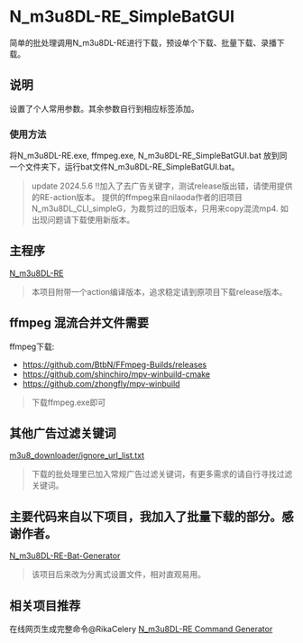 # N_m3u8DL-RE_SimpleBatGUI
简单的批处理调用N_m3u8DL-RE进行下载，预设单个下载、批量下载、录播下载。

## 说明
设置了个人常用参数。其余参数自行到相应标签添加。
### 使用方法
将N_m3u8DL-RE.exe, ffmpeg.exe, N_m3u8DL-RE_SimpleBatGUI.bat 放到同一个文件夹下，运行bat文件N_m3u8DL-RE_SimpleBatGUI.bat。
> update 2024.5.6 
> !!加入了去广告关键字，测试release版出错，请使用提供的RE-action版本。
> 提供的ffmpeg来自nilaoda作者的旧项目N_m3u8DL_CLI_simpleG，为裁剪过的旧版本，只用来copy混流mp4. 如出现问题请下载使用新版本。

## 主程序
[N_m3u8DL-RE](https://github.com/nilaoda/N_m3u8DL-RE)
> 本项目附带一个action编译版本，追求稳定请到原项目下载release版本。

## ffmpeg 混流合并文件需要
ffmpeg下载:
- https://github.com/BtbN/FFmpeg-Builds/releases
- https://github.com/shinchiro/mpv-winbuild-cmake
- https://github.com/zhongfly/mpv-winbuild
> 下载ffmpeg.exe即可

## 其他广告过滤关键词
[m3u8_downloader/ignore_url_list.txt](https://github.com/leavjenn/leavjenn.github.io/blob/master/m3u8_downloader/ignore_url_list.txt)
> 下载的批处理里已加入常规广告过滤关键词，有更多需求的请自行寻找过滤关键词。

## 主要代码来自以下项目，我加入了批量下载的部分。感谢作者。
[N_m3u8DL-RE-Bat-Generator](https://github.com/dupontjoy/N_m3u8DL-RE-Bat-Generator)
> 该项目后来改为分离式设置文件，相对直观易用。

## 相关项目推荐
在线网页生成完整命令@RikaCelery [N_m3u8DL-RE Command Generator](https://rikacelery.github.io/N_m3u8DL-RE_Command_Generator)
